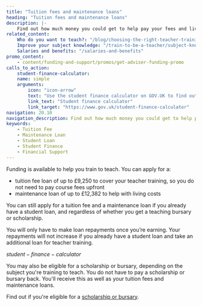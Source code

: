 ```yaml
---
title: "Tuition fees and maintenance loans"
heading: "Tuition fees and maintenance loans"
description: |-
    Find out how much money you could get to help pay your fees and living expenses while you train.
related_content:
    Who do you want to teach?: "/blog/choosing-the-right-teacher-training-course-provider"
    Improve your subject knowledge: "/train-to-be-a-teacher/subject-knowledge-enhancement"
    Salaries and benefits: "/salaries-and-benefits"
promo_content:
    - content/funding-and-support/promos/get-adviser-funding-promo
calls_to_action:
    student-finance-calculator:
    name: simple
    arguments:
        icon: "icon-arrow"
        text: "Use the student finance calculator on GOV.UK to find out how much funding you can get."
        link_text: "Student finance calculator"
        link_target: "https://www.gov.uk/student-finance-calculator"
navigation: 20.10
navigation_description: Find out how much money you could get to help pay your fees and living expenses while you train.
keywords:
    - Tuition Fee
    - Maintenance Loan
    - Student Loan
    - Student Finance
    - Financial Support
---
```


Funding is available to help you train to teach. You can apply for a:

- tuition fee loan of up to £9,250 to cover your teacher training, so you do not need to pay course fees upfront
- maintenance loan of up to £12,382 to help with living costs

You can still apply for a tuition fee and a maintenance loan if you already have a student loan, and regardless of whether you get a teaching bursary or scholarship.

You will only have to make loan repayments once you’re earning. Your repayments will not increase if you already have a student loan and take an additional loan for teacher training.

$student-finance-calculator$

You may also be eligible for a scholarship or bursary, depending on the subject you're training to teach. You do not have to pay a scholarship or bursary back. You'll receive this as well as your tuition fees and maintenance loans.

Find out if you're eligible for a [scholarship or bursary](/funding-and-support/scholarships-and-bursaries).

